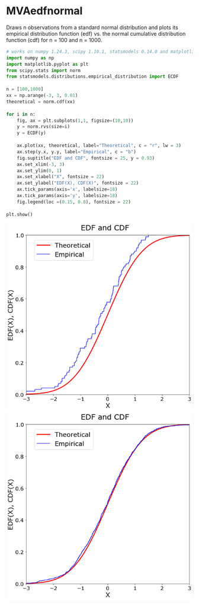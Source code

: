 # MVAedfnormal
Draws n observations from a standard normal distribution and plots its empirical
distribution function (edf) vs. the normal cumulative distribution function (cdf) for
n = 100 and n = 1000.

```python
# works on numpy 1.24.3, scipy 1.10.1, statsmodels 0.14.0 and matplotlib 3.6.2
import numpy as np
import matplotlib.pyplot as plt
from scipy.stats import norm
from statsmodels.distributions.empirical_distribution import ECDF

n = [100,1000]
xx = np.arange(-3, 3, 0.01)
theoretical = norm.cdf(xx)

for i in n:
    fig, ax = plt.subplots(1,1, figsize=(10,10))
    y = norm.rvs(size=i)
    y = ECDF(y)
    
    ax.plot(xx, theoretical, label="Theoretical", c = "r", lw = 3)
    ax.step(y.x, y.y, label="Empirical", c = "b")
    fig.suptitle("EDF and CDF", fontsize = 25, y = 0.93)
    ax.set_xlim(-3, 3)
    ax.set_ylim(0, 1)
    ax.set_xlabel("X", fontsize = 22)
    ax.set_ylabel("EDF(X), CDF(X)", fontsize = 22)
    ax.tick_params(axis='x', labelsize=18)
    ax.tick_params(axis='y', labelsize=18)
    fig.legend(loc =(0.15, 0.8), fontsize = 22)

plt.show()
```
![MVAedfnormal](MVAedfnormal01_python.png)
![MVAedfnormal](MVAedfnormal02_python.png)
